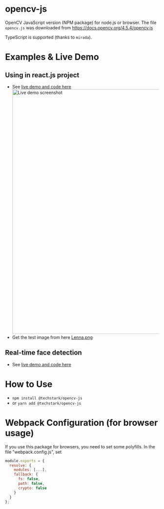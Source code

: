 # opencv-js

OpenCV JavaScript version (NPM package) for node.js or browser. The file `opencv.js` was downloaded from https://docs.opencv.org/4.5.4/opencv.js

TypeScript is supported (thanks to `mirada`).

# Examples & Live Demo

## Using in react.js project

- See [live demo and code here](https://codesandbox.io/s/techstarkopencv-js-demo-page-f7gvk)
  <img src="https://user-images.githubusercontent.com/132509/130320696-eaa3899b-2356-4e9f-bbc9-0a969465c58e.png" height="800px" alt="Live demo screenshot" />
- Get the test image from here [Lenna.png](test/Lenna.png)

## Real-time face detection

- See [live demo and code here](https://codesandbox.io/s/opencv-js-face-detection-i1i3u)

# How to Use

- `npm install @techstark/opencv-js`
- or `yarn add @techstark/opencv-js`

# Webpack Configuration (for browser usage)

If you use this package for browsers, you need to set some polyfills. In the file "webpack.config.js", set

```js
module.exports = {
  resolve: {
    modules: [...],
    fallback: {
      fs: false,
      path: false,
      crypto: false
    }
  }
};
```
